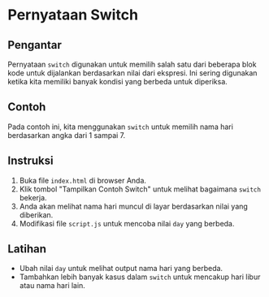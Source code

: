 # Pernyataan Switch

## Pengantar
Pernyataan `switch` digunakan untuk memilih salah satu dari beberapa blok kode untuk dijalankan berdasarkan nilai dari ekspresi. Ini sering digunakan ketika kita memiliki banyak kondisi yang berbeda untuk diperiksa.

## Contoh
Pada contoh ini, kita menggunakan `switch` untuk memilih nama hari berdasarkan angka dari 1 sampai 7.

## Instruksi
1. Buka file `index.html` di browser Anda.
2. Klik tombol "Tampilkan Contoh Switch" untuk melihat bagaimana `switch` bekerja.
3. Anda akan melihat nama hari muncul di layar berdasarkan nilai yang diberikan.
4. Modifikasi file `script.js` untuk mencoba nilai `day` yang berbeda.

## Latihan
- Ubah nilai `day` untuk melihat output nama hari yang berbeda.
- Tambahkan lebih banyak kasus dalam `switch` untuk mencakup hari libur atau nama hari lain.
